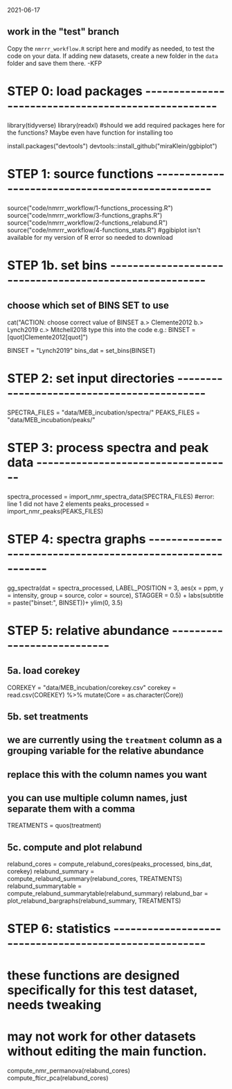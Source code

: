 2021-06-17

## work in the "test" branch
Copy the `nmrrr_workflow.R` script here and modify as needed, to test the code on your data.
If adding new datasets, create a new folder in the `data` folder and save them there.
-KFP


# STEP 0: load packages ---------------------------------------------------
library(tidyverse)
library(readxl)
#should we add required packages here for the functions? Maybe even have function for installing too

install.packages("devtools")
devtools::install_github("miraKlein/ggbiplot")

# STEP 1: source functions ------------------------------------------------
source("code/nmrrr_workflow/1-functions_processing.R")
source("code/nmrrr_workflow/3-functions_graphs.R")
source("code/nmrrr_workflow/2-functions_relabund.R")
source("code/nmrrr_workflow/4-functions_stats.R") #ggibiplot isn't available for my version of R error so needed to download


# STEP 1b. set bins -------------------------------------------------------
## choose which set of BINS SET to use
cat("ACTION: choose correct value of BINSET
      a.> Clemente2012
      b.> Lynch2019
      c.> Mitchell2018
  type this into the code
  e.g.: BINSET = [quot]Clemente2012[quot]")

BINSET = "Lynch2019"
bins_dat = set_bins(BINSET)

# STEP 2: set input directories -------------------------------------------
SPECTRA_FILES = "data/MEB_incubation/spectra/"
PEAKS_FILES = "data/MEB_incubation/peaks/"

# STEP 3: process spectra and peak data -----------------------------------
spectra_processed = import_nmr_spectra_data(SPECTRA_FILES) #error: line 1 did not have 2 elements
peaks_processed = import_nmr_peaks(PEAKS_FILES)

# STEP 4: spectra graphs ----------------------------------------------------------
gg_spectra(dat = spectra_processed, 
           LABEL_POSITION = 3, 
           aes(x = ppm, y = intensity, group = source, color = source),
           STAGGER = 0.5) + 
  labs(subtitle = paste("binset:", BINSET))+
  ylim(0, 3.5)


# STEP 5: relative abundance ---------------------------

## 5a. load corekey
COREKEY = "data/MEB_incubation/corekey.csv"
corekey = read.csv(COREKEY) %>% mutate(Core = as.character(Core))

## 5b. set treatments
## we are currently using the `treatment` column as a grouping variable for the relative abundance
## replace this with the column names you want
## you can use multiple column names, just separate them with a comma

TREATMENTS = quos(treatment)

## 5c. compute and plot relabund
relabund_cores = compute_relabund_cores(peaks_processed, bins_dat, corekey)
relabund_summary = compute_relabund_summary(relabund_cores, TREATMENTS)
relabund_summarytable = compute_relabund_summarytable(relabund_summary)
relabund_bar = plot_relabund_bargraphs(relabund_summary, TREATMENTS)


# STEP 6: statistics ------------------------------------------------------
# these functions are designed specifically for this test dataset, needs tweaking
# may not work for other datasets without editing the main function.

compute_nmr_permanova(relabund_cores)
compute_fticr_pca(relabund_cores)
